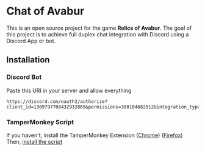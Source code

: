 # Chat of Avabur

This is an open source project for the game **Relics of Avabur**. The goal of this project is to achieve full duplex chat integration with Discord using a Discord App or bot.

## Installation
### Discord Bot
Paste this URI in your server and allow everything
```
https://discord.com/oauth2/authorize?client_id=1309797708432932865&permissions=380104682512&integration_type=0&scope=bot
```

### TamperMonkey Script
If you haven't, install the TamperMonkey Extension ([Chrome](https://chromewebstore.google.com/detail/tampermonkey/dhdgffkkebhmkfjojejmpbldmpobfkfo?hl=en)) ([Firefox](https://addons.mozilla.org/en-US/firefox/addon/tampermonkey/))
Then, [install the script](https://github.com/derekporcelli/chat-of-avabur/main/raw/chat-of-avabur.user.js)